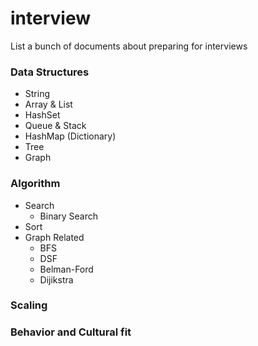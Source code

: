 # interview
List a bunch of documents about preparing for interviews

### Data Structures
- String
- Array & List
- HashSet
- Queue & Stack
- HashMap (Dictionary)
- Tree
- Graph

### Algorithm
- Search
  - Binary Search
- Sort
- Graph Related
  - BFS
  - DSF
  - Belman-Ford
  - Dijikstra

### Scaling

### Behavior and Cultural fit
